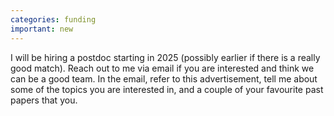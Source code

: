 ```yaml
---
categories: funding
important: new
---
```


 I will be hiring a postdoc starting in 2025 (possibly earlier if
 there is a really good match). Reach out to me via email  if you are
 interested and  think we can be a good team. In the email, refer to
 this advertisement, tell me about some of the topics you are
 interested in, and a couple of your favourite past papers that you.